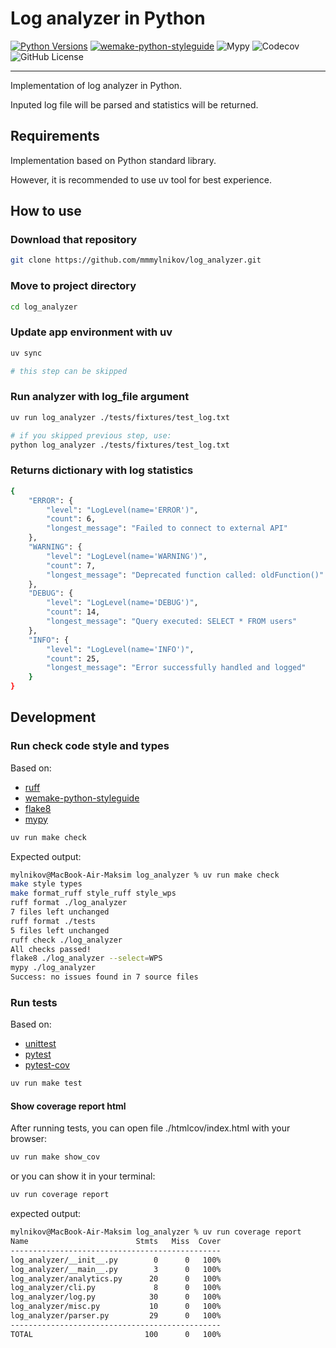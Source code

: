 # Log analyzer in Python

[![Python Versions](https://img.shields.io/badge/python-3.11%20%7C%203.12%20%7C%203.13-blue?logo=python&logoColor=white)](https://www.python.org)
[![wemake-python-styleguide](https://img.shields.io/badge/style-wemake-000000.svg)](https://github.com/wemake-services/wemake-python-styleguide)
![Mypy](https://img.shields.io/badge/mypy-checked-green)
![Codecov](https://img.shields.io/badge/codecov-100%25-green)
![GitHub License](https://img.shields.io/github/license/mmmylnikov/log_analyzer)

---

Implementation of log analyzer in Python.

Inputed log file will be parsed and statistics will be returned.

## Requirements

Implementation based on Python standard library. 

However, it is recommended to use uv tool for best experience.


## How to use

### Download that repository
```sh
git clone https://github.com/mmmylnikov/log_analyzer.git
```

### Move to project directory
```sh
cd log_analyzer
```

### Update app environment with uv
```sh
uv sync

# this step can be skipped
```

### Run analyzer with log_file argument
```sh
uv run log_analyzer ./tests/fixtures/test_log.txt

# if you skipped previous step, use:
python log_analyzer ./tests/fixtures/test_log.txt
```

### Returns dictionary with log statistics
```sh
{
    "ERROR": {
        "level": "LogLevel(name='ERROR')",
        "count": 6,
        "longest_message": "Failed to connect to external API"
    },
    "WARNING": {
        "level": "LogLevel(name='WARNING')",
        "count": 7,
        "longest_message": "Deprecated function called: oldFunction()"
    },
    "DEBUG": {
        "level": "LogLevel(name='DEBUG')",
        "count": 14,
        "longest_message": "Query executed: SELECT * FROM users"
    },
    "INFO": {
        "level": "LogLevel(name='INFO')",
        "count": 25,
        "longest_message": "Error successfully handled and logged"
    }
}
```

## Development

### Run check code style and types

Based on:
- [ruff](https://pypi.org/project/ruff/)
- [wemake-python-styleguide](https://pypi.org/project/wemake-python-styleguide/)
- [flake8](https://pypi.org/project/flake8/)
- [mypy](https://pypi.org/project/mypy/)

```sh
uv run make check
```

Expected output:

```sh
mylnikov@MacBook-Air-Maksim log_analyzer % uv run make check
make style types
make format_ruff style_ruff style_wps
ruff format ./log_analyzer
7 files left unchanged
ruff format ./tests
5 files left unchanged
ruff check ./log_analyzer
All checks passed!
flake8 ./log_analyzer --select=WPS
mypy ./log_analyzer
Success: no issues found in 7 source files
``` 

### Run tests

Based on:
- [unittest](https://docs.python.org/3/library/unittest.html)
- [pytest](https://pypi.org/project/pytest/)
- [pytest-cov](https://pypi.org/project/pytest-cov/)

```sh
uv run make test
```

#### Show coverage report html
After running tests, you can open file ./htmlcov/index.html with your browser:
```sh
uv run make show_cov
```

or you can show it in your terminal:
```sh
uv run coverage report
```

expected output:
```sh
mylnikov@MacBook-Air-Maksim log_analyzer % uv run coverage report
Name                        Stmts   Miss  Cover
-----------------------------------------------
log_analyzer/__init__.py        0      0   100%
log_analyzer/__main__.py        3      0   100%
log_analyzer/analytics.py      20      0   100%
log_analyzer/cli.py             8      0   100%
log_analyzer/log.py            30      0   100%
log_analyzer/misc.py           10      0   100%
log_analyzer/parser.py         29      0   100%
-----------------------------------------------
TOTAL                         100      0   100%
```
